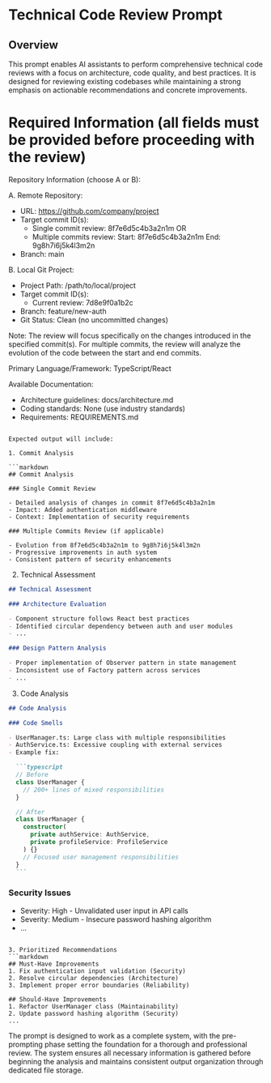 # Technical Code Review Prompt

## Overview

This prompt enables AI assistants to perform comprehensive technical code reviews with a focus on architecture, code quality, and best practices. It is designed for reviewing existing codebases while maintaining a strong emphasis on actionable recommendations and concrete improvements.

# Required Information (all fields must be provided before proceeding with the review)

Repository Information (choose A or B):

A. Remote Repository:

- URL: https://github.com/company/project
- Target commit ID(s):
  - Single commit review: 8f7e6d5c4b3a2n1m
    OR
  - Multiple commits review:
    Start: 8f7e6d5c4b3a2n1m
    End: 9g8h7i6j5k4l3m2n
- Branch: main

B. Local Git Project:

- Project Path: /path/to/local/project
- Target commit ID(s):
  - Current review: 7d8e9f0a1b2c
- Branch: feature/new-auth
- Git Status: Clean (no uncommitted changes)

Note: The review will focus specifically on the changes introduced in the specified commit(s). For multiple commits, the review will analyze the evolution of the code between the start and end commits.

Primary Language/Framework: TypeScript/React

Available Documentation:

- Architecture guidelines: docs/architecture.md
- Coding standards: None (use industry standards)
- Requirements: REQUIREMENTS.md

````

Expected output will include:

1. Commit Analysis

```markdown
## Commit Analysis

### Single Commit Review

- Detailed analysis of changes in commit 8f7e6d5c4b3a2n1m
- Impact: Added authentication middleware
- Context: Implementation of security requirements

### Multiple Commits Review (if applicable)

- Evolution from 8f7e6d5c4b3a2n1m to 9g8h7i6j5k4l3m2n
- Progressive improvements in auth system
- Consistent pattern of security enhancements
````

2. Technical Assessment

```markdown
## Technical Assessment

### Architecture Evaluation

- Component structure follows React best practices
- Identified circular dependency between auth and user modules
- ...

### Design Pattern Analysis

- Proper implementation of Observer pattern in state management
- Inconsistent use of Factory pattern across services
- ...
```

3. Code Analysis

````markdown
## Code Analysis

### Code Smells

- UserManager.ts: Large class with multiple responsibilities
- AuthService.ts: Excessive coupling with external services
- Example fix:

  ```typescript
  // Before
  class UserManager {
    // 200+ lines of mixed responsibilities
  }

  // After
  class UserManager {
    constructor(
      private authService: AuthService,
      private profileService: ProfileService
    ) {}
    // Focused user management responsibilities
  }
  ```
````

### Security Issues

- Severity: High - Unvalidated user input in API calls
- Severity: Medium - Insecure password hashing algorithm
- ...

````

3. Prioritized Recommendations
```markdown
## Must-Have Improvements
1. Fix authentication input validation (Security)
2. Resolve circular dependencies (Architecture)
3. Implement proper error boundaries (Reliability)

## Should-Have Improvements
1. Refactor UserManager class (Maintainability)
2. Update password hashing algorithm (Security)
...
````

The prompt is designed to work as a complete system, with the pre-prompting phase setting the foundation for a thorough and professional review. The system ensures all necessary information is gathered before beginning the analysis and maintains consistent output organization through dedicated file storage.
